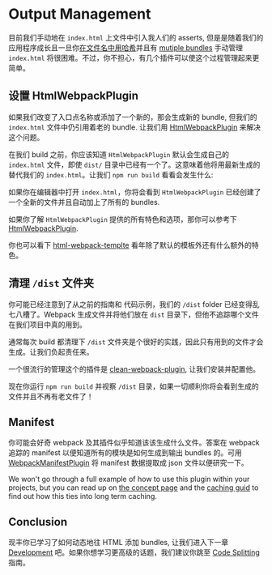 # Output Management

目前我们手动地在 `index.html` 上文件中引入我人们的 asserts, 但是是随着我们的应用程序成长且一旦你[在文件名中用哈希](https://webpack.js.org/guides/caching)并且有 [mutiple bundles](https://webpack.js.org/guides/code-splitting) 手动管理 `index.html` 将很困难。不过，你不担心，有几个插件可以使这个过程管理起来更简单。

## 设置 HtmlWebpackPlugin

如果我们改变了入口点名称或添加了一个新的，那会生成新的 bundle, 但我们的 `index.html` 文件中仍引用着老的 bundle. 让我们用 [HtmlWebpackPlugin](https://webpack.js.org/plugins/html-webpack-plugin) 来解决这个问题。

在我们 build 之前，你应该知道 `HtmlWebpackPlugin` 默认会生成自己的 `index.html` 文件，即使 `dist/` 目录中已经有一个了。这意味着他将用最新生成的替代我们的 `index.html`。让我们 `npm run build` 看看会发生什么:

如果你在编辑器中打开 `index.html`，你将会看到 `HtmlWebpackPlugin` 已经创建了一个全新的文件并且自动加上了所有的 bundles.

如果你了解 `HtmlWebpackPlugin` 提供的所有特色和选项，那你可以参考下 [HtmlWebpackPlugin](https://github.com/jantimon/html-webpack-plugin).

你也可以看下 [html-webpack-templte](https://github.com/jaketrent/html-webpack-template) 看年除了默认的模板外还有什么额外的特色。

## 清理 `/dist` 文件夹

你可能已经注意到了从之前的指南和 代码示例，我们的 `/dist` folder 已经变得乱七八槽了。Webpack 生成文件并将他们放在 `dist` 目录下，但他不追踪哪个文件在我们项目中真的用到。

通常每次 build 都清理下 `/dist` 文件夹是个很好的实践，因此只有用到的文件才会生成。让我们负起责任来。

一个很流行的管理这个的插件是 [clean-webpack-plugin](https://www.npmjs.com/package/clean-webpack-plugin), 让我们安装并配置他。

现在你运行 `npm run build` 并视察 `/dist` 目录，如果一切顺利你将会看到生成的文件并且不再有老文件了！

## Manifest

你可能会好奇 webpack 及其插件似乎知道该该生成什么文件。答案在 webpack 追踪的 manifest 以便知道所有的模块是如何生成到输出 bundles 的。可用 [WebpackManifestPlugin](https://github.com/danethurber/webpack-manifest-plugin) 将 manifest 数据提取成 json 文件以便研究一下。

We won't go through a full example of how to use this plugin within your projects, but you can read up on [the concept page](https://webpack.js.org/concepts/manifest) and the [caching guid](https://webpack.js.org/guides/caching) to find out how this ties into long term caching.

## Conclusion

现丰你已学习了如何动态地往 HTML 添加 bundles, 让我们进入下一章 [Development](https://webpack.js.org/guides/development) 吧。如果你想学习更高级的话题，我们建议你跳至 [Code Splitting](https://webpack.js.org/guides/code-splitting) 指南。